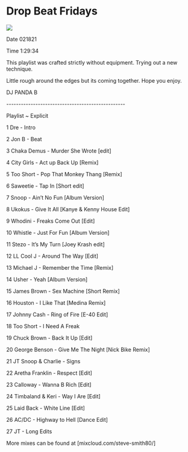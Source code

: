 **Drop Beat Fridays**
=====================

![](https://thumbnailer.mixcloud.com/unsafe/120x120/extaudio/8/e/f/4/f799-7fd8-4dc9-9640-1d2368700543)

Date 021821

Time 1:29:34

This playlist was crafted strictly without equipment. Trying out a new
technique.

Little rough around the edges but its coming together. Hope you enjoy.

DJ PANDA B

\-------------------------------------------------

Playlist \~ Explicit

1 Dre - Intro

2 Jon B - Beat

3 Chaka Demus - Murder She Wrote [edit]

4 City Girls - Act up Back Up [Remix]

5 Too Short - Pop That Monkey Thang [Remix]

6 Saweetie - Tap In [Short edit]

7 Snoop - Ain’t No Fun [Album Version]

8 Ukokus - Give It All [Kanye & Kenny House Edit]

9 Whodini - Freaks Come Out [Edit]

10 Whistle - Just For Fun [Album Version]

11 Stezo - It’s My Turn [Joey Krash edit]

12 LL Cool J - Around The Way [Edit]

13 Michael J - Remember the Time [Remix]

14 Usher - Yeah [Album Version]

15 James Brown - Sex Machine [Short Remix]

16 Houston - I Like That [Medina Remix]

17 Johnny Cash - Ring of Fire [E-40 Edit]

18 Too Short - I Need A Freak

19 Chuck Brown - Back It Up [Edit]

20 George Benson - Give Me The Night [Nick Bike Remix]

21 JT Snoop & Charlie - Signs

22 Aretha Franklin - Respect [Edit]

23 Calloway - Wanna B Rich [Edit]

24 Timbaland & Keri - Way I Are [Edit]

25 Laid Back - White Line [Edit]

26 AC/DC - Highway to Hell [Dance Edit]

27 JT - Long Edits

More mixes can be found at [mixcloud.com/steve-smith80/]

 

 
